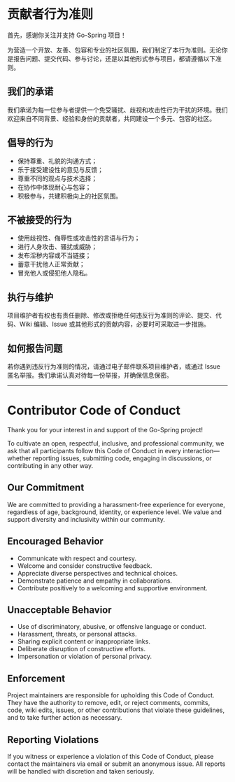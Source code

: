 # 贡献者行为准则

首先，感谢你关注并支持 Go-Spring 项目！

为营造一个开放、友善、包容和专业的社区氛围，我们制定了本行为准则。无论你是报告问题、提交代码、参与讨论，还是以其他形式参与项目，都请遵循以下准则。

## 我们的承诺

我们承诺为每一位参与者提供一个免受骚扰、歧视和攻击性行为干扰的环境。我们欢迎来自不同背景、经验和身份的贡献者，共同建设一个多元、包容的社区。

## 倡导的行为

- 保持尊重、礼貌的沟通方式；
- 乐于接受建设性的意见与反馈；
- 尊重不同的观点与技术选择；
- 在协作中体现耐心与包容；
- 积极参与，共建积极向上的社区氛围。

## 不被接受的行为

- 使用歧视性、侮辱性或攻击性的言语与行为；
- 进行人身攻击、骚扰或威胁；
- 发布淫秽内容或不当链接；
- 蓄意干扰他人正常贡献；
- 冒充他人或侵犯他人隐私。

## 执行与维护

项目维护者有权也有责任删除、修改或拒绝任何违反行为准则的评论、提交、代码、Wiki 编辑、Issue 或其他形式的贡献内容，必要时可采取进一步措施。

## 如何报告问题

若你遇到违反行为准则的情况，请通过电子邮件联系项目维护者，或通过 Issue 匿名举报。我们承诺认真对待每一份举报，并确保信息保密。

---

# Contributor Code of Conduct

Thank you for your interest in and support of the Go-Spring project!

To cultivate an open, respectful, inclusive, and professional community, we ask that all participants follow this Code
of Conduct in every interaction—whether reporting issues, submitting code, engaging in discussions, or contributing in
any other way.

## Our Commitment

We are committed to providing a harassment-free experience for everyone, regardless of age, background, identity, or
experience level. We value and support diversity and inclusivity within our community.

## Encouraged Behavior

- Communicate with respect and courtesy.
- Welcome and consider constructive feedback.
- Appreciate diverse perspectives and technical choices.
- Demonstrate patience and empathy in collaborations.
- Contribute positively to a welcoming and supportive environment.

## Unacceptable Behavior

- Use of discriminatory, abusive, or offensive language or conduct.
- Harassment, threats, or personal attacks.
- Sharing explicit content or inappropriate links.
- Deliberate disruption of constructive efforts.
- Impersonation or violation of personal privacy.

## Enforcement

Project maintainers are responsible for upholding this Code of Conduct. They have the authority to remove, edit, or
reject comments, commits, code, wiki edits, issues, or other contributions that violate these guidelines, and to take
further action as necessary.

## Reporting Violations

If you witness or experience a violation of this Code of Conduct, please contact the maintainers via email or submit an
anonymous issue. All reports will be handled with discretion and taken seriously.
